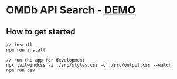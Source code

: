 # OMDb API Search - [DEMO](https://rec-adm.vercel.app/)

## How to get started

```
// install
npm run install
```

```
// run the app for development
npx tailwindcss -i ./src/styles.css -o ./src/output.css --watch
npm run dev
```
